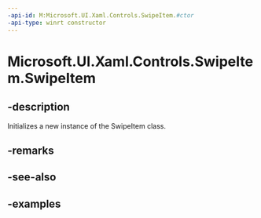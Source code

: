 ```yaml
---
-api-id: M:Microsoft.UI.Xaml.Controls.SwipeItem.#ctor
-api-type: winrt constructor
---
```

<!-- Method syntax.
public SwipeItem.SwipeItem()
-->

# Microsoft.UI.Xaml.Controls.SwipeItem.SwipeItem


## -description

Initializes a new instance of the SwipeItem class.


## -remarks


## -see-also


## -examples


